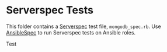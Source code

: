 Serverspec Tests
===============

This folder contains a [Serverspec](http://serverspec.org) test file,
`mongodb_spec.rb`.  Use [AnsibleSpec](http://github.com/volanja/ansible_spec)
to run Serverspec tests on Ansible roles.

Test
